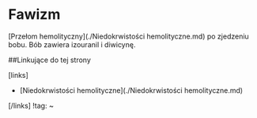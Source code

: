 # Fawizm

[Przełom hemolityczny](./Niedokrwistości hemolityczne.md) po zjedzeniu bobu. Bób zawiera izouranil i diwicynę.



##Linkujące do tej strony

[links]

- [Niedokrwistości hemolityczne](./Niedokrwistości hemolityczne.md)


[/links]
!tag:
~

